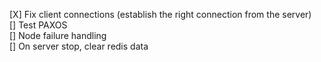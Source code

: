 [X]  Fix client connections (establish the right connection from the server)  
[]  Test PAXOS  
[]  Node failure handling  
[]  On server stop, clear redis data  